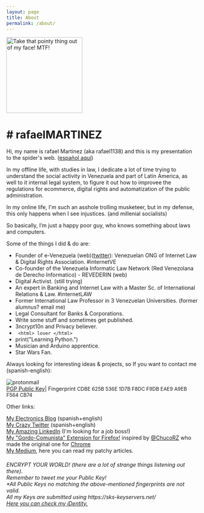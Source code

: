 ```yaml
---
layout: page
title: About
permalink: /about/
---
```


<html><body>
  <img src="https://i.imgur.com/e8z3XdH.jpg" alt="Take that pointy thing out of my face! MTF!" height="200" width="200"><h1># rafaelMARTINEZ</h1>

<p>Hi, my name is rafael Martinez (aka rafael1138) and this is my presentation to the spider's web. (<a href="https://github.com/rafael1138/rafael1138.github.io/blob/master/LEEME.md">español aquí</a>)</p>

<p>In my offline life, with studies in law, I dedicate a lot of time trying to understand the social activity in Venezuela and part of Latin America, as well to it internal legal system, to figure it out how to improvee the regulations for ecommerce, digital rights and automatization of the public administration.</p>

<p>In my online life, I'm such an asshole trolling musketeer, but in my defense, this only happens when I see injustices. (and millenial socialists)</p>

<p>So basically, I’m just a happy poor guy, who knows something about laws and computers.</p>

Some of the things I did & do are:
   </body></html>

- Founder of e-Venezuela (web)(<a href="https://www.twitter.com/evenezuelaorg">twitter</a>): Venezuelan ONG of Internet Law & Digital Rights Association. #internetVE<br>
- Co-founder of the Venezuela Informatic Law Network (Red Venezolana de Derecho Informatico) - REVEDERIN (web)<br>
- Digital Activist. (still trying)
- An expert in Banking and Internet Law with a Master Sc. of International Relations & Law. #internetLAW
- Former International Law Professor in 3 Venezuelan Universities. (former alumnus? email me)
- Legal Consultant for Banks & Corporations.
- Write some stuff and sometimes get published.
- 3ncrypt10n and Privacy believer.
- <code> &lt;html&gt; lover &lt;/html&gt;</code>
- print("Learning Python.")
- Musician and Arduino apprentice.
- Star Wars Fan.
  <html><body>

<p>Always looking for interesting ideas & projects, so If you want to contact me (spanish-english):</p>

  </body></html>

![protonmail](https://user-images.githubusercontent.com/23440434/51798869-3ad96b00-21e7-11e9-86eb-546d0c3eaaf8.png)<br>
<a href="http://evenezuela.org/publickeys/rafaelmartinezprotonmail.txt">PGP Public Key</a>| Fingerprint <font size="2">CDBE 625B 536E 1D7B F8DC F9DB EAE9 A9EB F564 CB74</font><br>

Other links:<br>

<a href="https://www.ranchobobafett.org/electronics">My Electronics Blog</a> (spanish+english)<br>
<a href="https://www.twitter.com/rafaelmmv">My Crazy Twitter</a> (spanish+english)<br>
<a href="https://www.linkedin.com/in/rafaelmartinezv">My Amazing LinkedIn</a> (I'm looking for a job boss!)<br>
<a href="https://github.com/rafael1138/Gordo-Comunista">My "Gordo-Comunista" Extension for Firefox!</a> inspired by <a href="https://twitter.com/ChuchoRZ">@ChucoRZ</a> who made the original one for <a href="https://chrome.google.com/webstore/detail/nicol%C3%A1s-maduro-por-el-gor/jgdkgbhpohankoaoopmplcnilamiefdi?utm_source=chrome-app-launcher-info-dialog">Chrome</a><br>
<a href="https://medium.com/@rafaelmariomartinez">My Medium</a>, here you can read my patchy articles.<br>

<html><body>

<h6>ENCRYPT YOUR WORLD! (there are a lot of strange things listening out there).<br>
Remember to tweet me your Public Key!<br>*All Public Keys no matching the above-mentioned fingerprints are not valid.<br>
All my Keys are submitted using https://sks-keyservers.net/<br>
<a href="https://keybase.io/rmartinezv">Here you can check my iDentity.</a></h6>

</body></html>